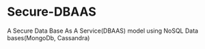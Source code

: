 # Secure-DBAAS
A Secure Data Base As A Service(DBAAS) model using NoSQL Data bases(MongoDb, Cassandra)
